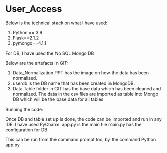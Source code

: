 # User_Access
Below is the technical stack on what I have used:
  1. Python == 3.9
  2. Flask==2.1.2
  3. pymongo==4.1.1
 
 For DB, I have used the No SQL Mongo DB
 
 Below are the artefacts in GIT:
 1. Data_Normalization PPT has the image on how the data has been normalized.
 2. userdb is the DB name that has been created in MongoDB.
 3. Data Table folder in GIT has the base data which has been cleaned and normalized. The data in the csv files are imported as table into Mongo DB which will be the base data for all tables
 
 Running the code:
 
 Once DB and table set up is done, the code can be imported and run in any IDE. I have used PyCharm.
 app.py is the main file
 main.py has the configuration for DB
 
 This can be run from the command prompt too, by the command Python app.py

 
